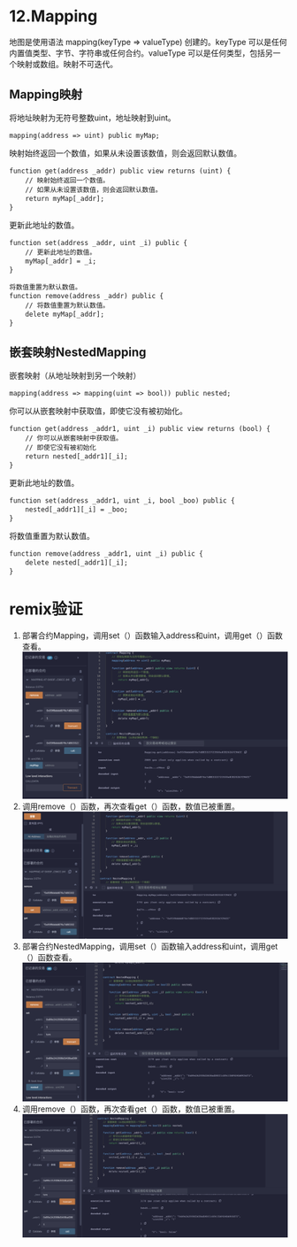 # 12.Mapping
地图是使用语法 mapping(keyType => valueType) 创建的。keyType 可以是任何内置值类型、字节、字符串或任何合约。valueType 可以是任何类型，包括另一个映射或数组。映射不可迭代。
## Mapping映射
将地址映射为无符号整数uint，地址映射到uint。
```solidity
mapping(address => uint) public myMap;
```
映射始终返回一个数值，如果从未设置该数值，则会返回默认数值。
```solidity
function get(address _addr) public view returns (uint) {
    // 映射始终返回一个数值。
    // 如果从未设置该数值，则会返回默认数值。
    return myMap[_addr];
}
```
更新此地址的数值。
```solidity
function set(address _addr, uint _i) public {
    // 更新此地址的数值。
    myMap[_addr] = _i;
}
```
```solidity
将数值重置为默认数值。
function remove(address _addr) public {
    // 将数值重置为默认数值。
    delete myMap[_addr];
}
```
## 嵌套映射NestedMapping
嵌套映射（从地址映射到另一个映射）
```solidity
mapping(address => mapping(uint => bool)) public nested;
```
你可以从嵌套映射中获取值，即使它没有被初始化。
```solidity
function get(address _addr1, uint _i) public view returns (bool) {
    // 你可以从嵌套映射中获取值。
    // 即使它没有被初始化
    return nested[_addr1][_i];
}
```
更新此地址的数值。
```solidity
function set(address _addr1, uint _i, bool _boo) public {
    nested[_addr1][_i] = _boo;
}
```
将数值重置为默认数值。
```solidity
function remove(address _addr1, uint _i) public {
    delete nested[_addr1][_i];
}
```
# remix验证
1. 部署合约Mapping，调用set（）函数输入address和uint，调用get（）函数查看。
![12-1.png](./img/12-1.png)
2. 调用remove（）函数，再次查看get（）函数，数值已被重置。
![12-2.png](./img/12-2.png)
3. 部署合约NestedMapping，调用set（）函数输入address和uint，调用get（）函数查看。
![12-3.png](./img/12-3.png)
4. 调用remove（）函数，再次查看get（）函数，数值已被重置。
![12-4.png](./img/12-4.png)
